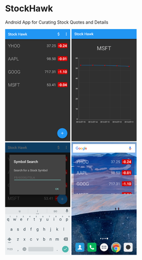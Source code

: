 # StockHawk

Android App for Curating Stock Quotes and Details

<img src="https://github.com/KrishAmal/StockHawk/blob/master/Screenshots/S1.png" width="212">
<img src="https://github.com/KrishAmal/StockHawk/blob/master/Screenshots/S2.png" width="212">
<img src="https://github.com/KrishAmal/StockHawk/blob/master/Screenshots/S3.png" width="212">
<img src="https://github.com/KrishAmal/StockHawk/blob/master/Screenshots/S4.png" width="212">


